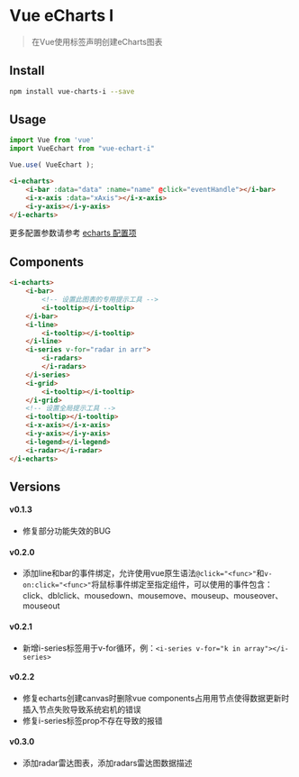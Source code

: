 # Vue eCharts I

> 在Vue使用标签声明创建eCharts图表

## Install

```bash
npm install vue-charts-i --save
```

## Usage

```js
import Vue from 'vue'
import VueEchart from "vue-echart-i"

Vue.use( VueEchart );
```

```html
<i-echarts>
    <i-bar :data="data" :name="name" @click="eventHandle"></i-bar>
    <i-x-axis :data="xAxis"></i-x-axis>
    <i-y-axis></i-y-axis>
</i-echarts>
```

更多配置参数请参考 [echarts 配置项](http://echarts.baidu.com/option.html)

## Components

```html
<i-echarts>
    <i-bar>
        <!-- 设置此图表的专用提示工具 -->
        <i-tooltip></i-tooltip>
    </i-bar>
    <i-line>
        <i-tooltip></i-tooltip>
    </i-line>
    <i-series v-for="radar in arr">
        <i-radars>
        </i-radars>
    </i-series>
    <i-grid>
        <i-tooltip></i-tooltip>
    </i-grid>
    <!-- 设置全局提示工具 -->
    <i-tooltip></i-tooltip>
    <i-x-axis></i-x-axis>
    <i-y-axis></i-y-axis>
    <i-legend></i-legend>
    <i-radar></i-radar>
</i-echarts>
```

## Versions

#### v0.1.3

- 修复部分功能失效的BUG

#### v0.2.0

- 添加line和bar的事件绑定，允许使用vue原生语法`@click="<func>"`和`v-on:click="<func>"`将鼠标事件绑定至指定组件，可以使用的事件包含：click、dblclick、mousedown、mousemove、mouseup、mouseover、mouseout

#### v0.2.1

- 新增i-series标签用于v-for循环，例：`<i-series v-for="k in array"></i-series>`

#### v0.2.2

- 修复echarts创建canvas时删除vue components占用用节点使得数据更新时插入节点失败导致系统宕机的错误
- 修复i-series标签prop不存在导致的报错

#### v0.3.0

- 添加radar雷达图表，添加radars雷达图数据描述